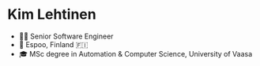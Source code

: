 # Kim Lehtinen

- 👨‍💻 Senior Software Engineer
- 📍 Espoo, Finland 🇫🇮
- 🎓 MSc degree in Automation & Computer Science, University of Vaasa
